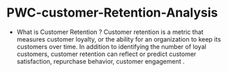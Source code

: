 # PWC-customer-Retention-Analysis
- What is Customer Retention ?
Customer retention is a metric that measures customer loyalty, or the ability for an organization to keep its customers over time.
In addition to identifying the number of loyal customers, customer retention can reflect or predict customer satisfaction, repurchase behavior, customer engagement .
